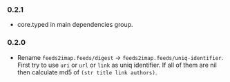 ### 0.2.1

* core.typed in main dependencies group.

### 0.2.0

* Rename `feeds2imap.feeds/digest` -> `feeds2imap.feeds/uniq-identifier`.
  First try to use `uri` or `url` or `link` as uniq identifier.
  If all of them are nil then calculate md5 of `(str title link authors)`.
